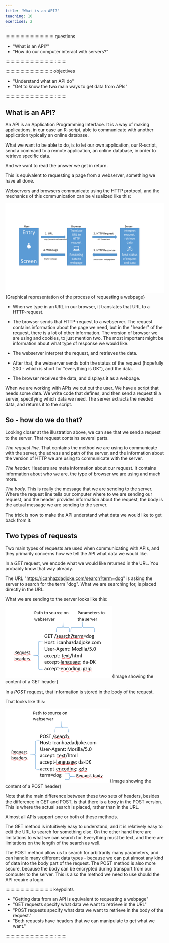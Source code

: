 ```yaml
---
title: 'What is an API?'
teaching: 10
exercises: 2
---
```


:::::::::::::::::::::::::::::::::::::: questions 

- "What is an API?"
- "How do our computer interact with servers?"

::::::::::::::::::::::::::::::::::::::::::::::::

::::::::::::::::::::::::::::::::::::: objectives

- "Understand what an API do"
- "Get to know the two main ways to get data from APIs"


::::::::::::::::::::::::::::::::::::::::::::::::




## What is an API?

An API is an Application Programming Interface. It is a way of making
applications, in our case an R-script, able to communicate with another
application typically an online database.

What we want to be able to do, is to let our own application, our
R-script, send a command to a remote application, an online database, in
order to retrieve specific data.

And we want to read the answer we get in return.

This is equivalent to requesting a page from a webserver, something we
have all done.

Webservers and browsers communicate using the HTTP protocol, and the
mechanics of this communication can be visualized like this:



![Structure of what is happening behind the scenes when we request a webpage](fig/http-structure.png){Graphical representation of the process of requesting a webpage}


-   When we type in an URL in our browser, it translates that URL to a
    HTTP-request.

-   The browser sends that HTTP-request to a webserver. The request
    contains information about the page we need, but in the "header" of
    the request, there is a lot of other information. The version of
    browser we are using and cookies, to just mention two. The most
    important might be information about what type of response we would
    like.
-   The webserver interpret the request, and retrieves the data.

-   After that, the webserver sends both the status of the request
    (hopefully 200 - which is short for "everything is OK"), and the
    data.

-   The browser receives the data, and displays it as a webpage.

When we are working with APIs we cut out the user. We have a script that
needs some data. We write code that defines, and then send a request til
a server, specifying which data we need. The server extracts the needed
data, and returns it to the script.

## So - how do we do that?

Looking closer at the illustration above, we can see that we send a
request to the server. That request contains several parts.

*The request line.* That contains the method we are using to communicate
with the server, the adress and path of the server, and the information
about the version of HTTP we are using to communicate with the server.

*The header.* Headers are meta information about our request. It
contains information about who we are, the type of browser we are using
and much more.

*The body.* This is really the message that we are sending to the
server. Where the request line tells our computer where to we are
sending our request, and the header provides information about the
request, the body is the actual message we are sending to the server.

The trick is now to make the API understand what data we would like to
get back from it.

## Two types of requests

Two main types of requests are used when communicating with APIs, and
they primarily concerns how we tell the API what data we would like.

In a *GET* request, we encode what we would like returned in the URL.
You probably know that way already.

The URL "<https://icanhazdadjoke.com/search?term=dog>" is asking the
server to search for the term "dog". What we are searching for, is
placed directly in the URL.

What we are sending to the server looks like this:

![Content of a GET header](fig/GET-headers.png){Image showing the content of a GET header}

In a *POST* request, that information is stored in the body of the
request.

That looks like this:

![Contents of a POST header](fig/POST-headers.png){Image showing the content of a POST header}

Note that the main difference between these two sets of headers, besides
the difference in GET and POST, is that there is a *body* in the POST
version. This is where the actual search is placed, rather than in the
URL.

Almost all APIs support one or both of these methods.

The GET method is intuitively easy to understand, and it is relatively
easy to edit the URL to search for something else. On the other hand
there are limitations to what we can search for. Everything must be
text, and there are limitations on the length of the search as well.

The POST method allow us to search for arbitrarily many parameters, and
can handle many different data types - because we can put almost any
kind of data into the body part of the request. The POST method is also
more secure, because the body can be encrypted during transport from our
computer to the server. This is also the method we need to use should
the API require a login.



::::::::::::::::::::::::::::::::::::: keypoints 

- "Getting data from an API is equivalent to requesting a webpage"
- "GET requests specify what data we want to retrieve in the URL"
- "POST requests specify what data we want to retrieve in the body of the request."
- "Both requests have headers that we can manipulate to get what we want."

::::::::::::::::::::::::::::::::::::::::::::::::

